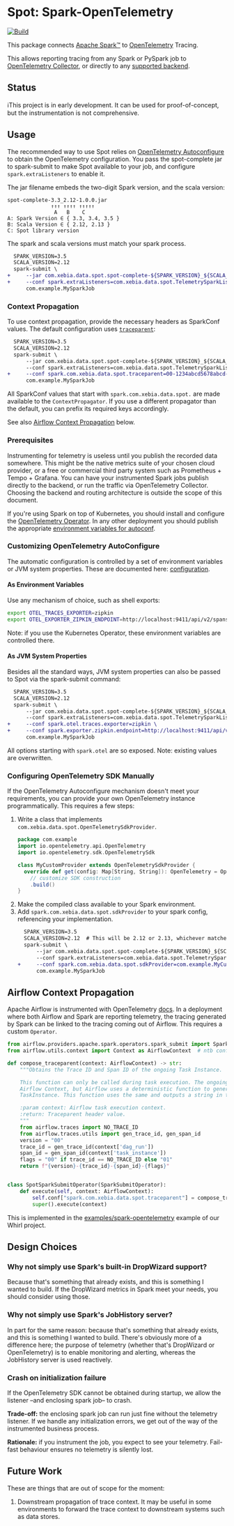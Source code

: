 # Spot: Spark-OpenTelemetry
[![Build](https://github.com/godatadriven/spot/actions/workflows/ci.yml/badge.svg)](https://github.com/godatadriven/spot/actions/workflows/ci.yml)

This package connects [Apache Spark™][sp-home] to [OpenTelemetry][ot-home] Tracing.

This allows reporting tracing from any Spark or PySpark job to [OpenTelemetry Collector][ot-col], or directly to any [supported backend][ot-export].

## Status

ℹ️This project is in early development. It can be used for proof-of-concept, but the instrumentation is not comprehensive.

## Usage

The recommended way to use Spot relies on [OpenTelemetry Autoconfigure][ot-auto] to obtain the OpenTelemetry configuration. You pass the spot-complete jar to spark-submit to make Spot available to your job, and configure `spark.extraListeners` to enable it.

The jar filename embeds the two-digit Spark version, and the scala version:

```text
spot-complete-3.3_2.12-1.0.0.jar
              ↑↑↑ ↑↑↑↑ ↑↑↑↑↑
               A   B    C
A: Spark Version ∈ { 3.3, 3.4, 3.5 }
B: Scala Version ∈ { 2.12, 2.13 }
C: Spot library version
```

The spark and scala versions must match your spark process.

```diff
  SPARK_VERSION=3.5
  SCALA_VERSION=2.12
  spark-submit \
+     --jar com.xebia.data.spot.spot-complete-${SPARK_VERSION}_${SCALA_VERSION}-x.y.z.jar \
+     --conf spark.extraListeners=com.xebia.data.spot.TelemetrySparkListener \
      com.example.MySparkJob
```

### Context Propagation

To use context propagation, provide the necessary headers as SparkConf values. The default configuration uses [`traceparent`][traceparent]:

```diff
  SPARK_VERSION=3.5
  SCALA_VERSION=2.12
  spark-submit \
      --jar com.xebia.data.spot.spot-complete-${SPARK_VERSION}_${SCALA_VERSION}-x.y.z.jar \
      --conf spark.extraListeners=com.xebia.data.spot.TelemetrySparkListener \
+     --conf spark.com.xebia.data.spot.traceparent=00-1234abcd5678abcd-1234abcd-01 \
      com.example.MySparkJob
```

All SparkConf values that start with `spark.com.xebia.data.spot.` are made available to the `ContextPropagator`. If you use a different propagator than the default, you can prefix its required keys accordingly.

See also [Airflow Context Propagation](#airflow-context-propagation) below.

### Prerequisites

Instrumenting for telemetry is useless until you publish the recorded data somewhere. This might be the native metrics suite of your chosen cloud provider, or a free or commercial third party system such as Prometheus + Tempo + Grafana. You can have your instrumented Spark jobs publish directly to the backend, or run the traffic via OpenTelemetry Collector. Choosing the backend and routing architecture is outside the scope of this document.

If you're using Spark on top of Kubernetes, you should install and configure the [OpenTelemetry Operator][ot-k8s-oper]. In any other deployment you should publish the appropriate [environment variables for autoconf][ot-auto-env].

### Customizing OpenTelemetry AutoConfigure

The automatic configuration is controlled by a set of environment variables or JVM system properties. These are documented here: [configuration][otel-config].

#### As Environment Variables

Use any mechanism of choice, such as shell exports:

```bash
export OTEL_TRACES_EXPORTER=zipkin
export OTEL_EXPORTER_ZIPKIN_ENDPOINT=http://localhost:9411/api/v2/spans
```

Note: if you use the Kubernetes Operator, these environment variables are controlled there.

#### As JVM System Properties

Besides all the standard ways, JVM system properties can also be passed to Spot via the spark-submit command:

```diff
  SPARK_VERSION=3.5
  SCALA_VERSION=2.12
  spark-submit \
      --jar com.xebia.data.spot.spot-complete-${SPARK_VERSION}_${SCALA_VERSION}-x.y.z.jar \
      --conf spark.extraListeners=com.xebia.data.spot.TelemetrySparkListener \
+     --conf spark.otel.traces.exporter=zipkin \
+     --conf spark.exporter.zipkin.endpoint=http://localhost:9411/api/v2/spans \
      com.example.MySparkJob
```

All options starting with `spark.otel` are so exposed. Note: existing values are overwritten.

### Configuring OpenTelemetry SDK Manually

If the OpenTelemetry Autoconfigure mechanism doesn't meet your requirements, you can provide your own OpenTelemetry instance programmatically. This requires a few steps:

1. Write a class that implements `com.xebia.data.spot.OpenTelemetrySdkProvider`.
    ```scala
    package com.example
    import io.opentelemetry.api.OpenTelemetry
    import io.opentelemetry.sdk.OpenTelemetrySdk

    class MyCustomProvider extends OpenTelemetrySdkProvider {
      override def get(config: Map[String, String]): OpenTelemetry = OpenTelemetrySdk.builder()
        // customize SDK construction
        .build()
    }
    ```
2. Make the compiled class available to your Spark environment.
3. Add `spark.com.xebia.data.spot.sdkProvider` to your spark config, referencing your implementation.
    ```diff
      SPARK_VERSION=3.5
      SCALA_VERSION=2.12  # This will be 2.12 or 2.13, whichever matches your Spark deployment.
      spark-submit \
          --jar com.xebia.data.spot.spot-complete-${SPARK_VERSION}_${SCALA_VERSION}-x.y.z.jar \
          --conf spark.extraListeners=com.xebia.data.spot.TelemetrySparkListener \
    +     --conf spark.com.xebia.data.spot.sdkProvider=com.example.MyCustomProvider \
          com.example.MySparkJob
    ```

## Airflow Context Propagation

Apache Airflow is instrumented with OpenTelemetry [docs][airflotel]. In a deployment where both Airflow and Spark are reporting telemetry, the tracing generated by Spark can be linked to the tracing coming out of Airflow. This requires a custom `Operator`.

```python
from airflow.providers.apache.spark.operators.spark_submit import SparkSubmitOperator
from airflow.utils.context import Context as AirflowContext  # ntb confused with OpenTelemetry Context

def compose_traceparent(context: AirflowContext) -> str:
    """Obtains the Trace ID and Span ID of the ongoing Task Instance.

    This function can only be called during task execution. The ongoing OpenTelemetry Context is not included in the
    Airflow Context, but Airflow uses a deterministic function to generate the required IDs out of the DagRun and
    TaskInstance. This function uses the same and outputs a string in the format of a W3C ``traceparent`` header.

    :param context: Airflow task execution context.
    :return: Traceparent header value.
    """
    from airflow.traces import NO_TRACE_ID
    from airflow.traces.utils import gen_trace_id, gen_span_id
    version = "00"
    trace_id = gen_trace_id(context['dag_run'])
    span_id = gen_span_id(context['task_instance'])
    flags = "00" if trace_id == NO_TRACE_ID else "01"
    return f"{version}-{trace_id}-{span_id}-{flags}"


class SpotSparkSubmitOperator(SparkSubmitOperator):
    def execute(self, context: AirflowContext):
        self.conf["spark.com.xebia.data.spot.traceparent"] = compose_traceparent(context)
        super().execute(context)
```

This is implemented in the [examples/spark-opentelemetry][whirl] example of our Whirl project.

## Design Choices

### Why not simply use Spark's built-in DropWizard support?

Because that's something that already exists, and this is something I wanted to build. If the DropWizard metrics in Spark meet your needs, you should consider using those.

### Why not simply use Spark's JobHistory server?

In part for the same reason: because that's something that already exists, and this is something I wanted to build. There's obviously more of a difference here; the purpose of telemetry (whether that's DropWizard or OpenTelemetry) is to enable monitoring and alerting, whereas the JobHistory server is used reactively.

### Crash on initialization failure

If the OpenTelemetry SDK cannot be obtained during startup, we allow the listener –and enclosing spark job– to crash.

**Trade-off:** the enclosing spark job can run just fine without the telemetry listener. If we handle any initialization errors, we get out of the way of the instrumented business process.

**Rationale:** if you instrument the job, you expect to see your telemetry. Fail-fast behaviour ensures no telemetry is silently lost.

## Future Work

These are things that are out of scope for the moment:

1. Downstream propagation of trace context. It may be useful in some environments to forward the trace context to downstream systems such as data stores.

[airflotel]:   https://airflow.apache.org/docs/apache-airflow/stable/administration-and-deployment/logging-monitoring/traces.html
[ot-auto]:     https://opentelemetry.io/docs/languages/java/instrumentation/#automatic-configuration
[ot-auto-env]: https://opentelemetry.io/docs/languages/java/configuration/
[ot-col]:      https://opentelemetry.io/docs/collector/
[otel-config]: https://opentelemetry.io/docs/languages/java/configuration/
[ot-export]:   https://opentelemetry.io/ecosystem/registry/?component=exporter
[ot-home]:     https://opentelemetry.io/
[ot-k8s-oper]: https://opentelemetry.io/docs/kubernetes/operator/
[sp-home]:     https://spark.apache.org
[traceparent]: https://www.w3.org/TR/trace-context/
[whirl]:       https://github.com/godatadriven/whirl/tree/kg/spark-opentelemetry/examples/spark-opentelemetry
